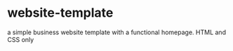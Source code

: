 # website-template
a simple business website template with a functional homepage. HTML and CSS only
